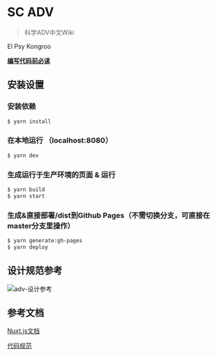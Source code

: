 # SC ADV

> 科学ADV中文Wiki

El Psy Kongroo

**[编写代码前必读](https://github.com/hyggerZheuang/sc-adv/wiki/命名规范)**

## 安装设置

### 安装依赖
``` bash
$ yarn install
```

### 在本地运行 （localhost:8080）
``` bash
$ yarn dev
```

### 生成运行于生产环境的页面 & 运行
``` bash
$ yarn build
$ yarn start
```

### 生成&直接部署/dist到Github Pages（不需切换分支，可直接在master分支里操作）
``` bash
$ yarn generate:gh-pages
$ yarn deploy
```

## 设计规范参考
![adv-设计参考](https://github.com/hyggerZheuang/sc-adv/blob/master/doc/adv-设计参考.png)

## 参考文档

[Nuxt.js文档](https://nuxtjs.org)

[代码规范](https://github.com/ecomfe/spec)
